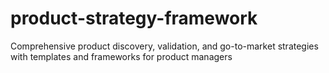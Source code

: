 # product-strategy-framework
Comprehensive product discovery, validation, and go-to-market strategies with templates and frameworks for product managers
